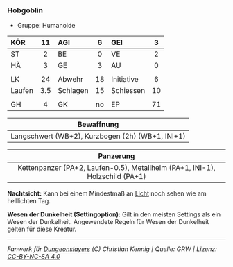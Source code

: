 ### Hobgoblin

- Gruppe: Humanoide

| KÖR    | 11  | AGI      |  6  | GEI        |  3  |
| :----- | :-: | :------- | :-: | :--------- | :-: |
| ST     |  2  | BE       |  0  | VE         |  2  |
| HÄ     |  3  | GE       |  3  | AU         |  0  |
|        |     |          |     |            |     |
| LK     | 24  | Abwehr   | 18  | Initiative |  6  |
| Laufen | 3.5 | Schlagen | 15  | Schiessen  | 10  |
|        |     |          |     |            |     |
| GH     |  4  | GK       | no  | EP         | 71  |

|                    Bewaffnung                    |
| :----------------------------------------------: |
| Langschwert (WB+2), Kurzbogen (2h) (WB+1, INI+1) |

|                                  Panzerung                                   |
| :--------------------------------------------------------------------------: |
| Kettenpanzer (PA+2, Laufen-0.5), Metallhelm (PA+1, INI-1), Holzschild (PA+1) |

**Nachtsicht:** Kann bei einem Mindestmaß an [Licht](../../grw/zauber/licht.md) noch sehen wie am helllichten Tag.

**Wesen der Dunkelheit (Settingoption):** Gilt in den meisten Settings als ein Wesen der Dunkelheit. Angewendete Regeln für Wesen der Dunkelheit gelten für diese Kreatur.

---

_Fanwerk für [Dungeonslayers](https://www.dungeonslayers.net/) (C) Christian Kennig | Quelle: GRW | Lizenz: [CC-BY-NC-SA 4.0](https://creativecommons.org/licenses/by-nc-sa/4.0/deed.de)_
